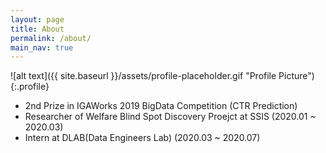 ```yaml
---
layout: page
title: About
permalink: /about/
main_nav: true
---
```


![alt text]({{ site.baseurl }}/assets/profile-placeholder.gif "Profile Picture"){:.profile}

- 2nd Prize in IGAWorks 2019 BigData Competition (CTR Prediction) 
- Researcher of Welfare Blind Spot Discovery Proejct at SSIS (2020.01 ~ 2020.03)
- Intern at DLAB(Data Engineers Lab) (2020.03 ~ 2020.07)

[centrarium]: https://github.com/bencentra/centrarium
[bencentra]: http://bencentra.com
[jekyll]: https://github.com/jekyll/jekyll
